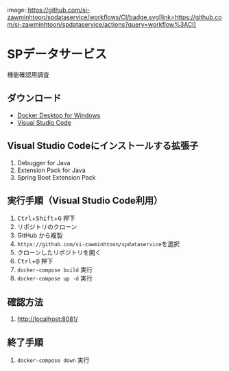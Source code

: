 image::https://github.com/si-zawminhtoon/spdataservice/workflows/CI/badge.svg[link=https://github.com/si-zawminhtoon/spdataservice/actions?query=workflow%3ACI]

# SPデータサービス
機能確認用調査

## ダウンロード
- [Docker Desktop for Windows](https://docs.docker.com/desktop/install/windows-install/)
- [Visual Studio Code](https://azure.microsoft.com/ja-jp/products/visual-studio-code)

## Visual Studio Codeにインストールする拡張子
1. Debugger for Java
1. Extension Pack for Java
1. Spring Boot Extension Pack

## 実行手順（Visual Studio Code利用）
1. <kbd>Ctrl</kbd>+<kbd>Shift</kbd>+<kbd>G</kbd> 押下
1. リポジトリのクローン
1. GitHub から複製
1. `https://github.com/si-zawminhtoon/spdataservice`を選択
1. クローンしたリポジトリを開く
1. <kbd>Ctrl</kbd>+<kbd>@</kbd> 押下
1. `docker-compose build` 実行
1. `docker-compose up -d` 実行

## 確認方法
1. [http://localhost:8081/](http://localhost:8081/)

## 終了手順
1. `docker-compose down` 実行